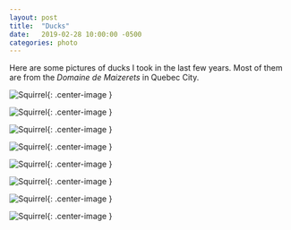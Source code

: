 ```yaml
---
layout: post
title:  "Ducks"
date:   2019-02-28 10:00:00 -0500
categories: photo
---
```


Here are some pictures of ducks I took in the last few years. Most of them are from the *Domaine de Maizerets* in Quebec City.

![Squirrel](/assets/images/ducks/01.png){: .center-image }

![Squirrel](/assets/images/ducks/04.png){: .center-image }

![Squirrel](/assets/images/ducks/03.png){: .center-image }

![Squirrel](/assets/images/ducks/05.png){: .center-image }

![Squirrel](/assets/images/ducks/02.png){: .center-image }

![Squirrel](/assets/images/ducks/06.png){: .center-image }

![Squirrel](/assets/images/ducks/07.png){: .center-image }

![Squirrel](/assets/images/ducks/08.png){: .center-image }
